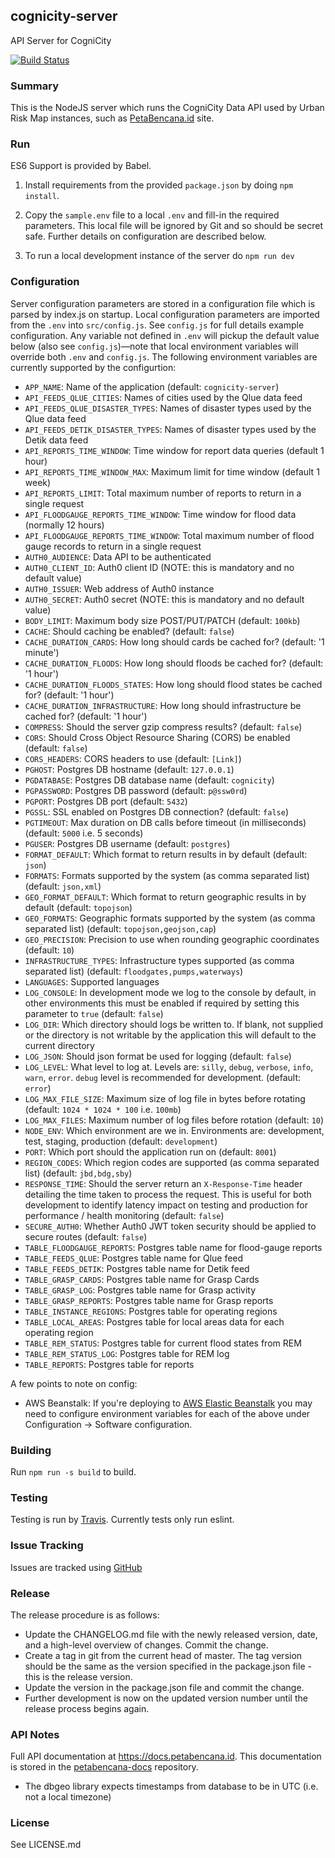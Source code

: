 ## cognicity-server
API Server for CogniCity

[![Build Status](https://travis-ci.org/urbanriskmap/cognicity-server.svg?branch=master)](https://travis-ci.org/urbanriskmap/cognicity-server)

### Summary

This is the NodeJS server which runs the CogniCity Data API used by Urban Risk Map instances, such as [PetaBencana.id](https://petabencana.id) site.  

### Run
ES6 Support is provided by Babel.

1. Install requirements from the provided `package.json` by doing `npm install`.

2. Copy the `sample.env` file to a local `.env` and fill-in the required parameters. This local file will be ignored by Git and so should be secret safe. Further details on configuration are described below.

3. To run a local development instance of the server do `npm run dev`

### Configuration
Server configuration parameters are stored in a configuration file which is parsed by index.js on startup. Local configuration parameters are imported from the `.env` into `src/config.js`.  See `config.js` for full details example configuration. Any variable not defined in `.env` will pickup the default value below (also see `config.js`)—note that local environment variables will override both `.env` and `config.js`.  The following environment variables are currently supported by the configurtion:

* `APP_NAME`: Name of the application (default: `cognicity-server`)
* `API_FEEDS_QLUE_CITIES`: Names of cities used by the Qlue data feed
* `API_FEEDS_QLUE_DISASTER_TYPES`: Names of disaster types used by the Qlue data feed
* `API_FEEDS_DETIK_DISASTER_TYPES`: Names of disaster types used by the Detik data feed
* `API_REPORTS_TIME_WINDOW`: Time window for report data queries (default 1 hour)
* `API_REPORTS_TIME_WINDOW_MAX`: Maximum limit for time window (default 1 week)
* `API_REPORTS_LIMIT`: Total maximum number of reports to return in a single request
* `API_FLOODGAUGE_REPORTS_TIME_WINDOW`: Time window for flood data (normally 12 hours)
* `API_FLOODGAUGE_REPORTS_TIME_WINDOW`: Total maximum number of flood gauge records to return in a single request
* `AUTH0_AUDIENCE`: Data API to be authenticated
* `AUTH0_CLIENT_ID`: Auth0 client ID (NOTE: this is mandatory and no default value)
* `AUTH0_ISSUER`: Web address of Auth0 instance
* `AUTH0_SECRET`: Auth0 secret (NOTE: this is mandatory and no default value)
* `BODY_LIMIT`: Maximum body size POST/PUT/PATCH (default: `100kb`)
* `CACHE`: Should caching be enabled? (default: `false`)
* `CACHE_DURATION_CARDS`: How long should cards be cached for? (default: '1 minute')
* `CACHE_DURATION_FLOODS`: How long should floods be cached for? (default: '1 hour')
* `CACHE_DURATION_FLOODS_STATES`: How long should flood states be cached for? (default: '1 hour')
* `CACHE_DURATION_INFRASTRUCTURE`: How long should infrastructure be cached for? (default: '1 hour')
* `COMPRESS`: Should the server gzip compress results? (default: `false`)
* `CORS`: Should Cross Object Resource Sharing (CORS) be enabled (default: `false`)
* `CORS_HEADERS`: CORS headers to use (default: `[Link]`)
* `PGHOST`: Postgres DB hostname (default: `127.0.0.1`)
* `PGDATABASE`: Postgres DB database name (default: `cognicity`)
* `PGPASSWORD`: Postgres DB password (default: `p@ssw0rd`)
* `PGPORT`: Postgres DB port (default: `5432`)
* `PGSSL`: SSL enabled on Postgres DB connection? (default: `false`)
* `PGTIMEOUT`: Max duration on DB calls before timeout (in milliseconds) (default: `5000` i.e. 5 seconds)
* `PGUSER`: Postgres DB username (default: `postgres`)
* `FORMAT_DEFAULT`: Which format to return results in by default (default: `json`)
* `FORMATS`: Formats supported by the system (as comma separated list) (default: `json,xml`)
* `GEO_FORMAT_DEFAULT`: Which format to return geographic results in by default (default: `topojson`)
* `GEO_FORMATS`: Geographic formats supported by the system (as comma separated list) (default: `topojson,geojson,cap`)
* `GEO_PRECISION`: Precision to use when rounding geographic coordinates (default: `10`)
* `INFRASTRUCTURE_TYPES`: Infrastructure types supported (as comma separated list) (default: `floodgates,pumps,waterways`)
* `LANGUAGES`: Supported languages
* `LOG_CONSOLE`: In development mode we log to the console by default, in other environments this must be enabled if required by setting this parameter to `true` (default: `false`)
* `LOG_DIR`: Which directory should logs be written to.  If blank, not supplied or the directory is not writable by the application this will default to the current directory
* `LOG_JSON`: Should json format be used for logging (default: `false`)
* `LOG_LEVEL`: What level to log at. Levels are: `silly`, `debug`, `verbose`, `info`, `warn`, `error`. `debug` level is recommended for development.  (default: `error`)
* `LOG_MAX_FILE_SIZE`: Maximum size of log file in bytes before rotating (default: `1024 * 1024 * 100` i.e. `100mb`)
* `LOG_MAX_FILES`: Maximum number of log files before rotation (default: `10`)
* `NODE_ENV`: Which environment are we in.  Environments are: development, test, staging, production (default: `development`)
* `PORT`: Which port should the application run on (default: `8001`)
* `REGION_CODES`: Which region codes are supported (as comma separated list) (default: `jbd,bdg,sby`)
* `RESPONSE_TIME`: Should the server return an `X-Response-Time` header detailing the time taken to process the request.  This is useful for both development to identify latency impact on testing and production for performance / health monitoring (default: `false`)
* `SECURE_AUTH0`: Whether Auth0 JWT token security should be applied to secure routes (default: `false`)
* `TABLE_FLOODGAUGE_REPORTS`: Postgres table name for flood-gauge reports
* `TABLE_FEEDS_QLUE`: Postgres table name for Qlue feed
* `TABLE_FEEDS_DETIK`: Postgres table name for Detik feed
* `TABLE_GRASP_CARDS`: Postgres table name for Grasp Cards
* `TABLE_GRASP_LOG`: Postgres table name for Grasp activity
* `TABLE_GRASP_REPORTS`: Postgres table name for Grasp reports
* `TABLE_INSTANCE_REGIONS`: Postgres table for operating regions
* `TABLE_LOCAL_AREAS`: Postgres table for local areas data for each operating region
* `TABLE_REM_STATUS`: Postgres table for current flood states from REM
* `TABLE_REM_STATUS_LOG`: Postgres table for REM log
* `TABLE_REPORTS`: Postgres table for reports

A few points to note on config:

* AWS Beanstalk: If you're deploying to [AWS Elastic Beanstalk](http://docs.aws.amazon.com/elasticbeanstalk/latest/dg/Welcome.html) you may need to configure environment variables for each of the above under Configuration -> Software configuration.

### Building
Run `npm run -s build` to build.

### Testing
Testing is run by [Travis](https://travis-ci.org/urbanriskmap/cognicity-server). Currently tests only run eslint.

### Issue Tracking
Issues are tracked using [GitHub](https://github.com/urbanriskmap/cognicity-server/issues)

### Release
The release procedure is as follows:
* Update the CHANGELOG.md file with the newly released version, date, and a high-level overview of changes. Commit the change.
* Create a tag in git from the current head of master. The tag version should be the same as the version specified in the package.json file - this is the release version.
* Update the version in the package.json file and commit the change.
* Further development is now on the updated version number until the release process begins again.

### API Notes
Full API documentation at https://docs.petabencana.id. This documentation is stored in the [petabencana-docs](https://github.com/urbanriskmap/petabencana-docs) repository.

- The dbgeo library expects timestamps from database to be in UTC (i.e. not a local timezone)

### License
See LICENSE.md

